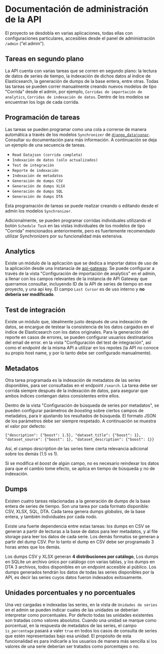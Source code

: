 # Documentación de administración de la API

El proyecto se desdobla en varias aplicaciones, todas ellas con configuraciones particulares, accesibles desde el panel de administración `/admin` ("el admin").

## Tareas en segundo plano

La API cuenta con varias tareas que se corren en segundo plano: la lectura de datos de series de tiempo, la indexación de dichos datos al índice de Elasticsearch, la generación de dumps de la base entera, entre otras. Todas las tareas se pueden correr manualmente creando nuevos modelos de tipo "Corrida" desde el admin, por ejemplo, `Corridas de importación de analytics`, `Corridas de indexación de datos`. Dentro de los modelos se encuentran los logs de cada corrida.

## Programación de tareas

Las tareas se pueden programar como una cola a correrse de manera automática a través de los modelos `Synchronizer` de [`django_datajsonar`](https://github.com/datosgobar/django-datajsonar/). Consultar su documentación para más información. A continuación se deja un ejemplo de una secuencia de tareas. 

- `Read Datajson (corrida completa)`
- `Indexación de datos (sólo actualizados)`
- `Test de integración`
- `Reporte de indexación`
- `Indexación de metadatos`
- `Generación de dumps CSV`
- `Generación de dumps XLSX`
- `Generación de dumps SQL`
- `Generación de dumps DTA`

Esta programación de tareas se puede realizar creando o editando desde el admin los modelos `Synchronizer`.

Adicionalmente, se pueden programar corridas individuales utilizando el botón `Schedule Task` en las vistas individuales de los modelos de tipo "Corrida" mencionados anteriormente, pero es fuertemente recomendado utilizar Synchronizers por su funcionalidad más extensiva.

## Analytics

Existe un módulo de la aplicación que se dedica a importar datos de uso de la aplicación desde una instanacia de [api-gateway](https://github.com/datosgobar/api-gateway). Se puede configurar a través de la vista "Configuración de importación de analytics" en el admin, a llenar con los campos relevantes de la instancia de API Gateway que querramos consultar, incluyendo ID de la API de series de tiempo en ese proyecto, y una api key. El campo `Last Cursor` es de uso interno y **no debería ser modificado**.

## Test de integración

Existe un módulo que, idealmente justo después de una indexación de datos, se encargue de testear la consistencia de los datos cargados en el índice de Elasticsearch con los datos originales. Para la generación del reporte en casos de errores, se pueden configurar usuarios destinatarios del email de error. en la vista "Configuración del test de integración", así como el endpoint de la misma API a utilizar en los repotes (la API no conoce su propio host name, y por lo tanto debe ser configurado manualmente).

## Metadatos

Otra tarea programada es la indexación de metadatos de las series disponibles, para ser consultadas en el endpoint `/search`. La tarea debe ser corrida siempre después de la indexación de datos, para asegurar que ambos índices contengan datos consistentes entre ellos.

Dentro de la vista "Configuración de búsqueda de series por metadatos", se pueden configurar parámetros de _boosting_ sobre ciertos campos de metadatos, para ir ajustando los resultados de búsqueda. El formato JSON de los parámetros debe ser siempre respetado. A continuación se muestra el valor por defecto:

`{"description": {"boost": 1.5}, "dataset_title": {"boost": 1}, "dataset_source": {"boost": 1}, "dataset_description": {"boost": 1}}`

Así, el campo _description_ de las series tiene cierta relevancia adicional sobre los demás (1.5 vs 1).

Si se modifica el _boost_ de algún campo, no es necesario reindexar los datos para que el cambio tome efecto, se aplica en tiempo de búsqueda y no de indexación.

## Dumps

Existen cuatro tareas relacionadas a la generación de dumps de la base entera de series de tiempo. Son una tarea por cada formato disponible: CSV, XLSX, SQL, DTA. Cada tarea genera dumps _globales_, de la base entera, y también individuales por cada nodo. 

Existe una fuerte dependencia entre estas tareas: los dumps en CSV se generan a partir de lecturas a la base de datos para leer metadatos, y al file storage para leer los datos de cada serie. Los demás formatos se generan a partir del dump CSV. Por lo tanto el dump en CSV debe ser programado 3 horas antes que los demás.

Los dumps CSV y XLSX generan **4 distribuciones por catálogo**, Los dumps en SQLite un archivo único por catálogo con varias tablas, y los dumps en DTA 3 archivos, todos disponibles en un endpoint accesible al público. Los dumps generados tendrán los datos de todas las series disponibles por la API, es decir las series cuyos datos fueron indexados exitosamente.


## Unidades porcentuales y no porcentuales

Una vez cargadas e indexadas las series, en la vista de `Unidades de series` en el admin se pueden indicar cuales de las unidades se deberían interpretar como porcentuales. Por defecto todas las unidades existentes son tratadas como valores absolutos. Cuando una unidad se marque como porcentual, en la respuesta de metadatos de las series, el campo `ìs_percentage` pasará a valer `true` en todos los casos de consulta de series que estén representadas bajo esa unidad. El propósito de esta funcionalidad es para indicarle a los usuarios de manera más sencilla si los valores de una serie deberían ser tratados como porcentajes o no.
